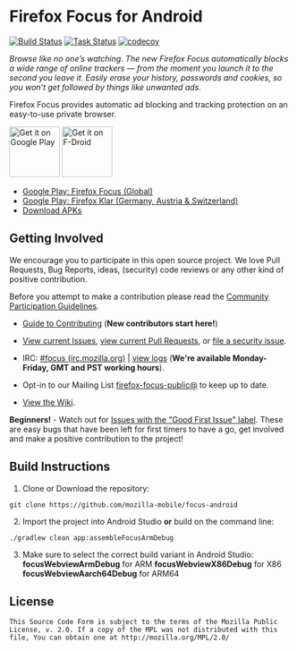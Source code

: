 # Firefox Focus for Android

[![Build Status](https://travis-ci.org/mozilla-mobile/focus-android.svg?branch=master)](https://travis-ci.org/mozilla-mobile/focus-android)
[![Task Status](https://github.taskcluster.net/v1/repository/mozilla-mobile/focus-android/master/badge.svg)](https://github.taskcluster.net/v1/repository/mozilla-mobile/focus-android/master/latest)
[![codecov](https://codecov.io/gh/mozilla-mobile/focus-android/branch/master/graph/badge.svg)](https://codecov.io/gh/mozilla-mobile/focus-android/branch/master)


_Browse like no one’s watching. The new Firefox Focus automatically blocks a wide range of online trackers — from the moment you launch it to the second you leave it. Easily erase your history, passwords and cookies, so you won’t get followed by things like unwanted ads._ 

Firefox Focus provides automatic ad blocking and tracking protection on an easy-to-use private browser.

<a href="https://play.google.com/store/apps/details?id=org.mozilla.focus" target="_blank"><img src="https://play.google.com/intl/en_us/badges/images/generic/en-play-badge.png" alt="Get it on Google Play" height="90"/></a>
<a href="https://f-droid.org/en/packages/org.mozilla.klar/" target="_blank">
<img src="https://f-droid.org/badge/get-it-on.png" alt="Get it on F-Droid" height="90"/></a>

* [Google Play: Firefox Focus (Global)](https://play.google.com/store/apps/details?id=org.mozilla.focus)
* [Google Play: Firefox Klar (Germany, Austria & Switzerland)](https://play.google.com/store/apps/details?id=org.mozilla.klar)
* [Download APKs](https://github.com/mozilla-mobile/focus-android/releases)

## Getting Involved


We encourage you to participate in this open source project. We love Pull Requests, Bug Reports, ideas, (security) code reviews or any other kind of positive contribution. 

Before you attempt to make a contribution please read the [Community Participation Guidelines](https://www.mozilla.org/en-US/about/governance/policies/participation/).

* [Guide to Contributing](https://github.com/mozilla-mobile/shared-docs/blob/master/android/CONTRIBUTING.md) (**New contributors start here!**)

* [View current Issues](https://github.com/mozilla-mobile/focus-android/issues), [view current Pull Requests](https://github.com/mozilla-mobile/focus-android/pulls), or [file a security issue][sec issue].

* IRC: [#focus (irc.mozilla.org)](https://wiki.mozilla.org/IRC) | [view logs](https://mozilla.logbot.info/focus/)
(**We're available Monday-Friday, GMT and PST working hours**).

* Opt-in to our Mailing List [firefox-focus-public@](https://mail.mozilla.org/listinfo/firefox-focus-public) to keep up to date.

* [View the Wiki](https://github.com/mozilla-mobile/focus-android/wiki).

**Beginners!** - Watch out for [Issues with the "Good First Issue" label](https://github.com/mozilla-mobile/focus-android/issues?q=is%3Aopen+is%3Aissue+label%3A%22good+first+issue%22). These are easy bugs that have been left for first timers to have a go, get involved and make a positive contribution to the project!

## Build Instructions


1. Clone or Download the repository:

  ```shell
  git clone https://github.com/mozilla-mobile/focus-android
  ```

2. Import the project into Android Studio **or** build on the command line:

  ```shell
  ./gradlew clean app:assembleFocusArmDebug
  ```

3. Make sure to select the correct build variant in Android Studio:
**focusWebviewArmDebug** for ARM
**focusWebviewX86Debug** for X86
**focusWebviewAarch64Debug** for ARM64

## License


    This Source Code Form is subject to the terms of the Mozilla Public
    License, v. 2.0. If a copy of the MPL was not distributed with this
    file, You can obtain one at http://mozilla.org/MPL/2.0/

[sec issue]: https://bugzilla.mozilla.org/enter_bug.cgi?assigned_to=nobody%40mozilla.org&bug_file_loc=http%3A%2F%2F&bug_ignored=0&bug_severity=normal&bug_status=NEW&cf_fx_iteration=---&cf_fx_points=---&component=Security%3A%20Android&contenttypemethod=autodetect&contenttypeselection=text%2Fplain&defined_groups=1&flag_type-4=X&flag_type-607=X&flag_type-791=X&flag_type-800=X&flag_type-803=X&form_name=enter_bug&groups=firefox-core-security&maketemplate=Remember%20values%20as%20bookmarkable%20template&op_sys=Unspecified&priority=--&product=Focus&rep_platform=Unspecified&target_milestone=---&version=---
